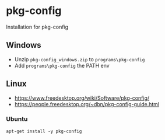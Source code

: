 # pkg-config
Installation for pkg-config


## Windows
- Unzip `pkg-config_windows.zip` to `programs\pkg-config`
- Add `programs\pkg-config` the PATH env


## Linux
- <https://www.freedesktop.org/wiki/Software/pkg-config/>
- <https://people.freedesktop.org/~dbn/pkg-config-guide.html>

### Ubuntu
```
apt-get install -y pkg-config
```
